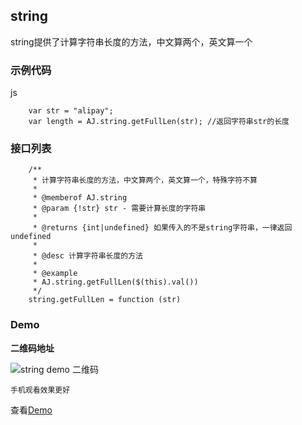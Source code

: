 ## string
string提供了计算字符串长度的方法，中文算两个，英文算一个

### 示例代码
js
```	
	var str = "alipay";
	var length = AJ.string.getFullLen(str); //返回字符串str的长度
```

### 接口列表

```
    /**
     * 计算字符串长度的方法，中文算两个，英文算一个，特殊字符不算
     *
     * @memberof AJ.string
     * @param {!str} str - 需要计算长度的字符串
     *
     * @returns {int|undefined} 如果传入的不是string字符串，一律返回undefined
     *
     * @desc 计算字符串长度的方法
     *
     * @example
     * AJ.string.getFullLen($(this).val())
     */
	string.getFullLen = function (str)

```

### Demo
**二维码地址**

![string demo 二维码](https://i.alipayobjects.com/i/ecmng/png/201407/30M3qmQJZf.png)

`手机观看效果更好`

查看[Demo](../examples/string.html)

